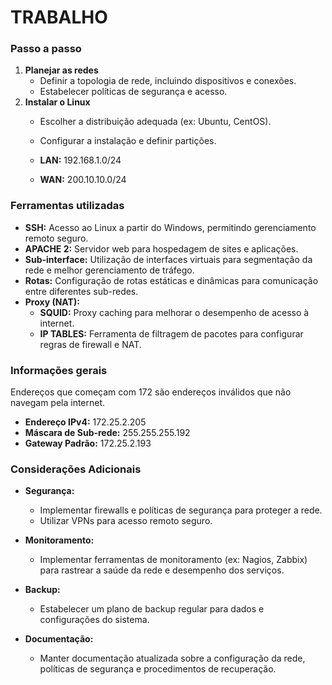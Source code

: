 # TRABALHO

### Passo a passo
1. **Planejar as redes**
   - Definir a topologia de rede, incluindo dispositivos e conexões.
   - Estabelecer políticas de segurança e acesso.
2. **Instalar o Linux**
   - Escolher a distribuição adequada (ex: Ubuntu, CentOS).
   - Configurar a instalação e definir partições.

   - **LAN:** 192.168.1.0/24
   - **WAN:** 200.10.10.0/24

### Ferramentas utilizadas
- **SSH:** Acesso ao Linux a partir do Windows, permitindo gerenciamento remoto seguro.
- **APACHE 2:** Servidor web para hospedagem de sites e aplicações.
- **Sub-interface:** Utilização de interfaces virtuais para segmentação da rede e melhor gerenciamento de tráfego.
- **Rotas:** Configuração de rotas estáticas e dinâmicas para comunicação entre diferentes sub-redes.
- **Proxy (NAT):**
  - **SQUID:** Proxy caching para melhorar o desempenho de acesso à internet.
  - **IP TABLES:** Ferramenta de filtragem de pacotes para configurar regras de firewall e NAT.

### Informações gerais
Endereços que começam com 172 são endereços inválidos que não navegam pela internet.

- **Endereço IPv4:** 172.25.2.205
- **Máscara de Sub-rede:** 255.255.255.192
- **Gateway Padrão:** 172.25.2.193

### Considerações Adicionais
- **Segurança:**
  - Implementar firewalls e políticas de segurança para proteger a rede.
  - Utilizar VPNs para acesso remoto seguro.
  
- **Monitoramento:**
  - Implementar ferramentas de monitoramento (ex: Nagios, Zabbix) para rastrear a saúde da rede e desempenho dos serviços.

- **Backup:**
  - Estabelecer um plano de backup regular para dados e configurações do sistema.
  
- **Documentação:**
  - Manter documentação atualizada sobre a configuração da rede, políticas de segurança e procedimentos de recuperação.

